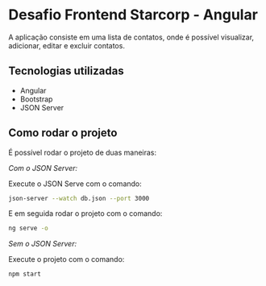# Desafio Frontend Starcorp - Angular

A aplicação consiste em uma lista de contatos, onde é possível visualizar, adicionar, editar e excluir contatos.

## Tecnologias utilizadas

- Angular
- Bootstrap
- JSON Server

## Como rodar o projeto

É possível rodar o projeto de duas maneiras:

_Com o JSON Server:_

Execute o JSON Serve com o comando:

```bash
json-server --watch db.json --port 3000
```

E em seguida rodar o projeto com o comando:

```bash
ng serve -o
```

_Sem o JSON Server:_

Execute o projeto com o comando:

```bash
npm start
```
